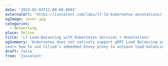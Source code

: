 ```yaml
---
date: '2023-02-03T11:00:00.000Z'
externalUrl: 'https://isovalent.com/labs/l7-lb-kubernetes-annotations/'
ogImage: cover.jpg
categories:
  - Networking
place: Online
title: 'L7 Load-Balancing with Kubernetes Services + Annotations'
ogSummary: 'Kubernetes does not natively support gRPC Load Balancing out of the box.
Learn how to use Cilium’s embedded Envoy proxy to achieve load-balancing for L7 services, with a simple annotation.'
draft: false
from: 'Isovalent'
---
```

